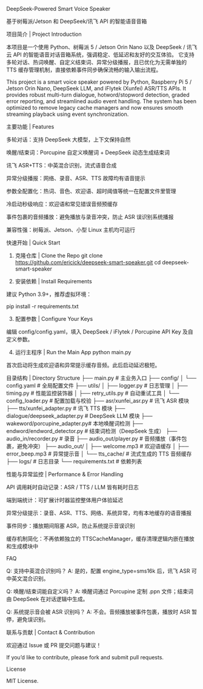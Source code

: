 DeepSeek-Powered Smart Voice Speaker

基于树莓派/Jetson 和 DeepSeek/讯飞 API 的智能语音音箱

项目简介 | Project Introduction

本项目是一个使用 Python、树莓派 5 / Jetson Orin Nano 以及 DeepSeek / 讯飞云 API 的智能语音对话音箱系统，强调稳定、低延迟和友好的交互体验。
它支持多轮对话、热词唤醒、自定义结束词、异常分级播报，且已优化为无需单独的 TTS 缓存管理机制，直接依赖事件同步确保流畅的输入输出流程。

This project is a smart voice speaker powered by Python, Raspberry Pi 5 / Jetson Orin Nano, DeepSeek LLM, and iFlytek (Xunfei) ASR/TTS APIs. It provides robust multi-turn dialogue, hotword/stopword detection, graded error reporting, and streamlined audio event handling. The system has been optimized to remove legacy cache managers and now ensures smooth streaming playback using event synchronization.

主要功能 | Features

多轮对话：支持 DeepSeek 大模型，上下文保持自然

唤醒/结束词：Porcupine 自定义唤醒词 + DeepSeek 动态生成结束词

讯飞 ASR+TTS：中英混合识别，流式语音合成

异常分级播报：网络、录音、ASR、TTS 故障均有语音提示

参数全配置化：热词、音色、欢迎语、超时阈值等统一在配置文件里管理

冷启动秒级响应：欢迎语和常见错误音频预缓存

事件包裹的音频播放：避免播放与录音冲突，防止 ASR 误识别系统播报

兼容性强：树莓派、Jetson、小型 Linux 主机均可运行

快速开始 | Quick Start
1. 克隆仓库 | Clone the Repo
git clone https://github.com/ericick/deepseek-smart-speaker.git
cd deepseek-smart-speaker

2. 安装依赖 | Install Requirements

建议 Python 3.9+，推荐虚拟环境：

pip install -r requirements.txt

3. 配置参数 | Configure Your Keys

编辑 config/config.yaml，填入 DeepSeek / iFlytek / Porcupine API Key 及自定义参数。

4. 运行主程序 | Run the Main App
python main.py


首次启动将生成欢迎语和异常提示缓存音频。此后启动延迟极短。

目录结构 | Directory Structure
├── main.py                      # 主业务入口
├── config/
│   └── config.yaml              # 全局配置文件
├── utils/
│   ├── logger.py                # 日志管理
│   ├── timing.py                # 性能监控装饰器
│   ├── retry_utils.py           # 自动重试工具
│   └── config_loader.py         # 配置加载与校验
├── asr/xunfei_asr.py            # 讯飞 ASR 模块
├── tts/xunfei_adapter.py        # 讯飞 TTS 模块
├── dialogue/deepseek_adapter.py # DeepSeek LLM 模块
├── wakeword/porcupine_adapter.py# 本地唤醒词检测
├── endword/endword_detector.py  # 结束词检测（DeepSeek 生成）
├── audio_in/recorder.py         # 录音
├── audio_out/player.py          # 音频播放（事件包裹，避免冲突）
├── audio_out/
│   ├── welcome.mp3              # 欢迎语缓存
│   ├── error_beep.mp3           # 异常提示音
│   └── tts_cache/               # 流式生成的 TTS 音频缓存
├── logs/                        # 日志目录
└── requirements.txt             # 依赖列表

性能与异常监控 | Performance & Error Handling

API 调用耗时自动记录：ASR / TTS / LLM 皆有耗时日志

端到端统计：可扩展计时器监控整体用户体验延迟

异常分级提示：录音、ASR、TTS、网络、系统异常，均有本地缓存的语音播报

事件同步：播放期间阻塞 ASR，防止系统提示音误识别

缓存机制简化：不再依赖独立的 TTSCacheManager，缓存清理逻辑内嵌在播放和生成模块中

FAQ

Q: 支持中英混合识别吗？
A: 是的，配置 engine_type=sms16k 后，讯飞 ASR 可中英文混合识别。

Q: 唤醒/结束词能自定义吗？
A: 唤醒词通过 Porcupine 定制 .ppn 文件；结束词由 DeepSeek 在对话逻辑中生成。

Q: 系统提示音会被 ASR 识别吗？
A: 不会。音频播放被事件包裹，播放时 ASR 暂停，避免误识别。

联系与贡献 | Contact & Contribution

欢迎通过 Issue 或 PR 提交问题与建议！

If you’d like to contribute, please fork and submit pull requests.

License

MIT License.
